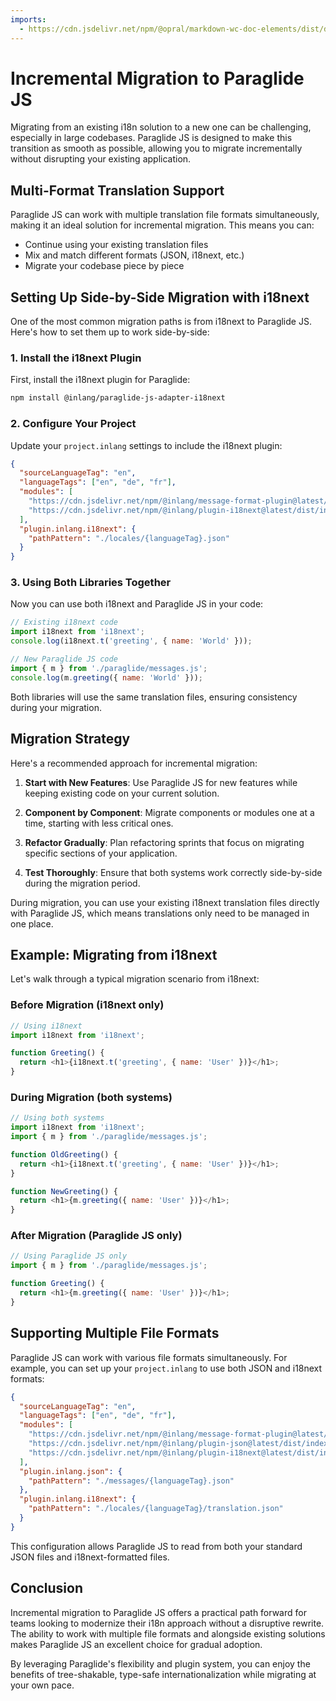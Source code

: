 ```yaml
---
imports:
  - https://cdn.jsdelivr.net/npm/@opral/markdown-wc-doc-elements/dist/doc-callout.js
---
```


# Incremental Migration to Paraglide JS

Migrating from an existing i18n solution to a new one can be challenging, especially in large codebases. Paraglide JS is designed to make this transition as smooth as possible, allowing you to migrate incrementally without disrupting your existing application.

## Multi-Format Translation Support

Paraglide JS can work with multiple translation file formats simultaneously, making it an ideal solution for incremental migration. This means you can:

- Continue using your existing translation files
- Mix and match different formats (JSON, i18next, etc.)
- Migrate your codebase piece by piece

## Setting Up Side-by-Side Migration with i18next

One of the most common migration paths is from i18next to Paraglide JS. Here's how to set them up to work side-by-side:

### 1. Install the i18next Plugin

First, install the i18next plugin for Paraglide:

```bash
npm install @inlang/paraglide-js-adapter-i18next
```

### 2. Configure Your Project

Update your `project.inlang` settings to include the i18next plugin:

```json
{
  "sourceLanguageTag": "en",
  "languageTags": ["en", "de", "fr"],
  "modules": [
    "https://cdn.jsdelivr.net/npm/@inlang/message-format-plugin@latest/dist/index.js",
    "https://cdn.jsdelivr.net/npm/@inlang/plugin-i18next@latest/dist/index.js"
  ],
  "plugin.inlang.i18next": {
    "pathPattern": "./locales/{languageTag}.json"
  }
}
```

### 3. Using Both Libraries Together

Now you can use both i18next and Paraglide JS in your code:

```js
// Existing i18next code
import i18next from 'i18next';
console.log(i18next.t('greeting', { name: 'World' }));

// New Paraglide JS code
import { m } from './paraglide/messages.js';
console.log(m.greeting({ name: 'World' }));
```

Both libraries will use the same translation files, ensuring consistency during your migration.

## Migration Strategy

Here's a recommended approach for incremental migration:

1. **Start with New Features**: Use Paraglide JS for new features while keeping existing code on your current solution.

2. **Component by Component**: Migrate components or modules one at a time, starting with less critical ones.

3. **Refactor Gradually**: Plan refactoring sprints that focus on migrating specific sections of your application.

4. **Test Thoroughly**: Ensure that both systems work correctly side-by-side during the migration period.

<doc-callout type="tip">
  During migration, you can use your existing i18next translation files directly with Paraglide JS, which means translations only need to be managed in one place.
</doc-callout>

## Example: Migrating from i18next

Let's walk through a typical migration scenario from i18next:

### Before Migration (i18next only)

```js
// Using i18next
import i18next from 'i18next';

function Greeting() {
  return <h1>{i18next.t('greeting', { name: 'User' })}</h1>;
}
```

### During Migration (both systems)

```js
// Using both systems
import i18next from 'i18next';
import { m } from './paraglide/messages.js';

function OldGreeting() {
  return <h1>{i18next.t('greeting', { name: 'User' })}</h1>;
}

function NewGreeting() {
  return <h1>{m.greeting({ name: 'User' })}</h1>;
}
```

### After Migration (Paraglide JS only)

```js
// Using Paraglide JS only
import { m } from './paraglide/messages.js';

function Greeting() {
  return <h1>{m.greeting({ name: 'User' })}</h1>;
}
```

## Supporting Multiple File Formats

Paraglide JS can work with various file formats simultaneously. For example, you can set up your `project.inlang` to use both JSON and i18next formats:

```json
{
  "sourceLanguageTag": "en",
  "languageTags": ["en", "de", "fr"],
  "modules": [
    "https://cdn.jsdelivr.net/npm/@inlang/message-format-plugin@latest/dist/index.js",
    "https://cdn.jsdelivr.net/npm/@inlang/plugin-json@latest/dist/index.js",
    "https://cdn.jsdelivr.net/npm/@inlang/plugin-i18next@latest/dist/index.js"
  ],
  "plugin.inlang.json": {
    "pathPattern": "./messages/{languageTag}.json"
  },
  "plugin.inlang.i18next": {
    "pathPattern": "./locales/{languageTag}/translation.json"
  }
}
```

This configuration allows Paraglide JS to read from both your standard JSON files and i18next-formatted files.

## Conclusion

Incremental migration to Paraglide JS offers a practical path forward for teams looking to modernize their i18n approach without a disruptive rewrite. The ability to work with multiple file formats and alongside existing solutions makes Paraglide JS an excellent choice for gradual adoption.

By leveraging Paraglide's flexibility and plugin system, you can enjoy the benefits of tree-shakable, type-safe internationalization while migrating at your own pace.